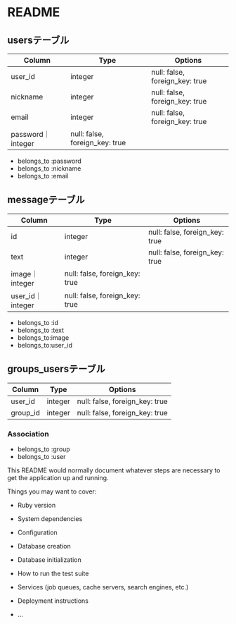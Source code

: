 # README

## usersテーブル
|Column|Type|Options|
|------|----|-------|
|user_id|integer|null: false, foreign_key: true|
|nickname|integer|null: false, foreign_key: true|
|email|integer|null: false, foreign_key: true|
|password｜integer|null: false, foreign_key: true|

- belongs_to :password
- belongs_to :nickname
- belongs_to :email

## messageテーブル
|Column|Type|Options|
|------|----|-------|
|id|integer|null: false, foreign_key: true|
|text|integer|null: false, foreign_key: true|
|image｜integer|null: false, foreign_key: true|
|user_id｜integer|null: false, foreign_key: true|

- belongs_to :id
- belongs_to :text
- belongs_to:image
- belongs_to:user_id
## groups_usersテーブル
|Column|Type|Options|
|------|----|-------|
|user_id|integer|null: false, foreign_key: true|
|group_id|integer|null: false, foreign_key: true|


### Association
- belongs_to :group
- belongs_to :user




This README would normally document whatever steps are necessary to get the
application up and running.

Things you may want to cover:

* Ruby version

* System dependencies

* Configuration

* Database creation

* Database initialization

* How to run the test suite

* Services (job queues, cache servers, search engines, etc.)

* Deployment instructions

* ...
